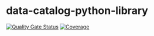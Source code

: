 # data-catalog-python-library

[![Quality Gate Status](https://sonarcloud.io/api/project_badges/measure?branch=release%2F1.0&project=matezsolt_data-catalog-python-library&metric=alert_status)](https://sonarcloud.io/dashboard?id=matezsolt_data-catalog-python-library&branch=release%2F1.0)
[![Coverage](https://sonarcloud.io/api/project_badges/measure?branch=release%2F1.0&project=matezsolt_data-catalog-python-library&metric=coverage)](https://sonarcloud.io/dashboard?id=matezsolt_data-catalog-python-library&branch=release%2F1.0)